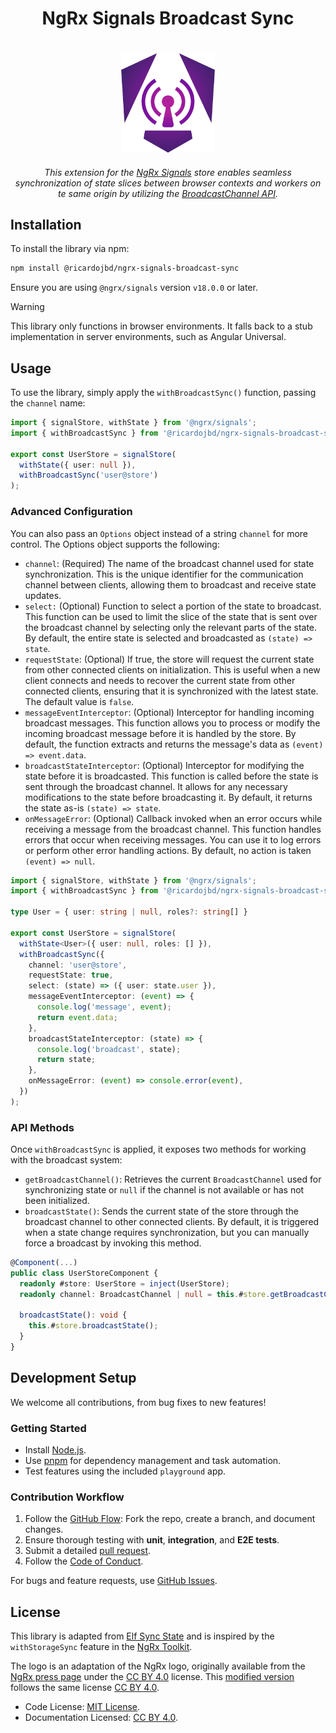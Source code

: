 <h1 align="center">NgRx Signals Broadcast Sync</h1>

<p align="center">
  <img 
    width="150px"
    style="padding: 20px 0;"
    alt="NgRx Signals Broadcast Channel Sync Logo" 
    title="NgRx Signals Broadcast Channel Sync Library Logo" 
    src="https://raw.githubusercontent.com/ricardojbd/ngrx-signals-broadcast-sync/refs/heads/main/ngrx-signal-broadcast-sync.svg" />
    <br>
  <em>This extension for the <a href="https://ngrx.io/guide/signals">NgRx Signals</a> store enables seamless synchronization of state slices between browser contexts and workers on te same origin by utilizing the <a href="https://developer.mozilla.org/en-US/docs/Web/API/Broadcast_Channel_API">BroadcastChannel API</a>.</em>
</p>

## Installation

To install the library via npm:

```bash
npm install @ricardojbd/ngrx-signals-broadcast-sync
```

Ensure you are using `@ngrx/signals` version `v18.0.0` or later.

> [!WARNING]
> This library only functions in browser environments. It falls back to a stub implementation in server environments, such as Angular Universal.

## Usage

To use the library, simply apply the `withBroadcastSync()` function, passing the `channel` name:

```ts
import { signalStore, withState } from '@ngrx/signals';
import { withBroadcastSync } from '@ricardojbd/ngrx-signals-broadcast-sync';

export const UserStore = signalStore(
  withState({ user: null }), 
  withBroadcastSync('user@store')
);
```

### Advanced Configuration

You can also pass an `Options` object instead of a string `channel` for more control. The Options object supports the following:

- `channel`: (Required) The name of the broadcast channel used for state synchronization. This is the unique identifier for the communication channel between clients, allowing them to broadcast and receive state updates.
- `select:` (Optional) Function to select a portion of the state to broadcast. This function can be used to limit the slice of the state that is sent over the broadcast channel by selecting only the relevant parts of the state. By default, the entire state is selected and broadcasted as `(state) => state`.
- `requestState`: (Optional) If true, the store will request the current state from other connected clients on initialization. This is useful when a new client connects and needs to recover the current state from other connected clients, ensuring that it is synchronized with the latest state. The default value is `false`.
- `messageEventInterceptor`: (Optional) Interceptor for handling incoming broadcast messages. This function allows you to process or modify the incoming broadcast message before it is handled by the store. By default, the function extracts and returns the message's data as `(event) => event.data`.
- `broadcastStateInterceptor`: (Optional) Interceptor for modifying the state before it is broadcasted. This function is called before the state is sent through the broadcast channel. It allows for any necessary modifications to the state before broadcasting it. By default, it returns the state as-is `(state) => state`.
- `onMessageError`: (Optional) Callback invoked when an error occurs while receiving a message from the broadcast channel. This function handles errors that occur when receiving messages. You can use it to log errors or perform other error handling actions. By default, no action is taken `(event) => null`.

```ts
import { signalStore, withState } from '@ngrx/signals';
import { withBroadcastSync } from '@ricardojbd/ngrx-signals-broadcast-sync';

type User = { user: string | null, roles?: string[] }

export const UserStore = signalStore(
  withState<User>({ user: null, roles: [] }), 
  withBroadcastSync({ 
    channel: 'user@store',
    requestState: true,
    select: (state) => ({ user: state.user }),
    messageEventInterceptor: (event) => {
      console.log('message', event);
      return event.data;
    },
    broadcastStateInterceptor: (state) => {
      console.log('broadcast', state);
      return state;
    },
    onMessageError: (event) => console.error(event),
  })
);
```

### API Methods

Once `withBroadcastSync` is applied, it exposes two methods for working with the broadcast system:

- `getBroadcastChannel()`: Retrieves the current `BroadcastChannel` used for synchronizing state or `null` if the channel is not available or has not been initialized.
- `broadcastState()`: Sends the current state of the store through the broadcast channel to other connected clients. By default, it is triggered when a state change requires synchronization, but you can manually force a broadcast by invoking this method.

```ts
@Component(...)
public class UserStoreComponent {
  readonly #store: UserStore = inject(UserStore);
  readonly channel: BroadcastChannel | null = this.#store.getBroadcastChannel()

  broadcastState(): void {
    this.#store.broadcastState();
  }
}
```

## Development Setup

We welcome all contributions, from bug fixes to new features!

### Getting Started
- Install [Node.js](https://nodejs.org/).
- Use [pnpm](https://pnpm.io/) for dependency management and task automation.
- Test features using the included `playground` app.

### Contribution Workflow
1. Follow the [GitHub Flow](https://docs.github.com/en/get-started/quickstart/github-flow): Fork the repo, create a branch, and document changes.
2. Ensure thorough testing with **unit**, **integration**, and **E2E tests**.
3. Submit a detailed [pull request](https://docs.github.com/en/pull-requests).
4. Follow the [Code of Conduct](https://raw.githubusercontent.com/ricardojbd/ngrx-signals-broadcast-sync/refs/heads/main/CODE_OF_CONDUCT.md).

For bugs and feature requests, use [GitHub Issues](https://github.com/ricardojbd/ngrx-signals-broadcast-sync/issues).


## License

This library is adapted from [Elf Sync State](https://github.com/RicardoJBarrios/elf-sync-state) and is inspired by the `withStorageSync` feature in the [NgRx Toolkit](https://github.com/angular-architects/ngrx-toolkit). 

The logo is an adaptation of the NgRx logo, originally available from the [NgRx press page](https://ngrx.io/presskit) under the [CC BY 4.0](https://creativecommons.org/licenses/by/4.0/) license. This [modified version](https://raw.githubusercontent.com/ricardojbd/ngrx-signals-broadcast-sync/refs/heads/main/ngrx-signal-broadcast-sync.svg) follows the same license [CC BY 4.0](https://creativecommons.org/licenses/by/4.0/). 

- Code License: [MIT License](https://raw.githubusercontent.com/ricardojbd/ngrx-signals-broadcast-sync/refs/heads/main/LICENSE).
- Documentation Licensed: [CC BY 4.0](https://creativecommons.org/licenses/by/4.0/).